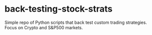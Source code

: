 # back-testing-stock-strats
Simple repo of Python scripts that back test custom trading strategies. Focus on Crypto and S&amp;P500 markets.

